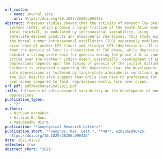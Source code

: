 ```yaml
---
url_custom:
  - name: Journal site
    url: https://doi.org/10.1029/2020GL090425
abstract: Previous studies showed that the activity of monsoon low pressure
  systems (LPS), which produce a large fraction of the South Asian monsoon’s
  total rainfall, is modulated by intraseasonal variability. Using
  satellite-derived products and atmospheric reanalyses, this study examines how
  the boreal summer intraseasonal oscillation (ISO) separately modulates the
  occurrence of weaker LPS (lows) and stronger LPS (depressions). It is found
  that the genesis of lows is insensitive to ISO phase, while depressions
  exhibit a strong preference for genesis during the phase that is convectively
  active over the northern Indian Ocean. Essentially, development of LPS into
  depressions depends upon the timing of genesis of the initial disturbance.
  Evidence is presented supporting the hypothesis that the development of lows
  into depressions is fostered by large-scale atmospheric conditions governed by
  the ISO. Results also suggest that while lows have no preference for forming
  over ocean compared to land, depressions mostly form over ocean.
url_pdf: pdf/KarmakarEtAl2021.pdf
title: Influence of intraseasonal variability on the development of monsoon
  depressions
publication_types:
  - "2"
authors:
  - Nirupam Karmakar
  - William R. Boos
  - Vasubandhu Misra
publication: "*Geophysical Research Letters*"
publication_short: "*Geophys. Res. Lett.*, **48**, e2020GL090425.
  https://doi.org/10.1029/2020GL090425"
date: 2021-01-25
selected: true
abstract_short: "2021"
---
```

